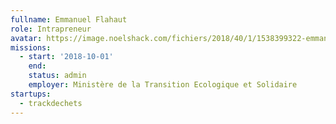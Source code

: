 ```yaml
---
fullname: Emmanuel Flahaut
role: Intrapreneur
avatar: https://image.noelshack.com/fichiers/2018/40/1/1538399322-emmanuel.png
missions:
  - start: '2018-10-01'
    end:
    status: admin
    employer: Ministère de la Transition Ecologique et Solidaire
startups:
  - trackdechets
---
```

